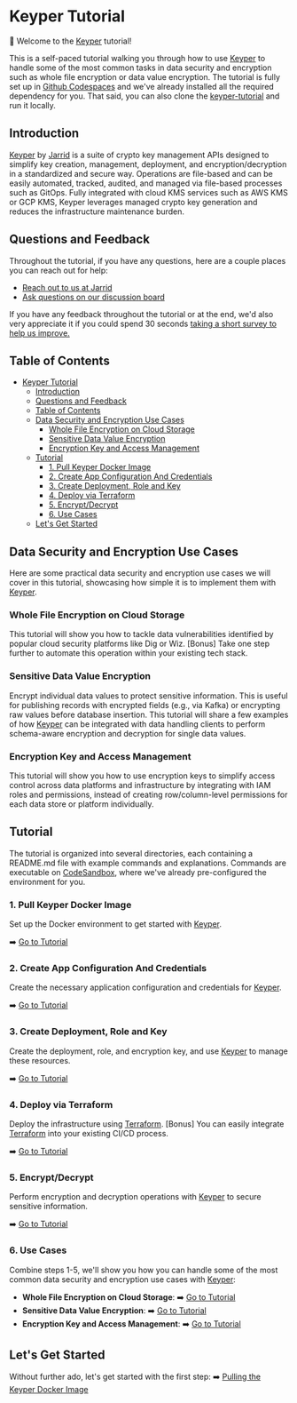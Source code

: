 # Keyper Tutorial

👋 Welcome to the [Keyper](https://jarrid.xyz/keyper/) tutorial!

This is a self-paced tutorial walking you through how to use [Keyper](https://jarrid.xyz/keyper/) to handle some of the most common tasks in data security and encryption such as whole file encryption or data value encryption. The tutorial is fully set up in [Github Codespaces](https://github.com/codespaces) and we've already installed all the required dependency for you. That said, you can also clone the [keyper-tutorial](https://github.com/jarrid-xyz/keyper-tutorial) and run it locally.

## Introduction

[Keyper](https://jarrid.xyz/keyper) by [Jarrid](https://jarrid.xyz) is a suite of crypto key management APIs designed to simplify key creation, management, deployment, and encryption/decryption in a standardized and secure way. Operations are file-based and can be easily automated, tracked, audited, and managed via file-based processes such as GitOps. Fully integrated with cloud KMS services such as AWS KMS or GCP KMS, Keyper leverages managed crypto key generation and reduces the infrastructure maintenance burden.

## Questions and Feedback

Throughout the tutorial, if you have any questions, here are a couple places you can reach out for help:

- [Reach out to us at Jarrid](https://jarrid.xyz/#contact)
- [Ask questions on our discussion board](https://github.com/orgs/jarrid-xyz/discussions)

If you have any feedback throughout the tutorial or at the end, we'd also very appreciate it if you could spend 30 seconds [taking a short survey to help us improve.](https://tally.so/r/wMLEA8)

## Table of Contents

- [Keyper Tutorial](#keyper-tutorial)
  - [Introduction](#introduction)
  - [Questions and Feedback](#questions-and-feedback)
  - [Table of Contents](#table-of-contents)
  - [Data Security and Encryption Use Cases](#data-security-and-encryption-use-cases)
    - [Whole File Encryption on Cloud Storage](#whole-file-encryption-on-cloud-storage)
    - [Sensitive Data Value Encryption](#sensitive-data-value-encryption)
    - [Encryption Key and Access Management](#encryption-key-and-access-management)
  - [Tutorial](#tutorial)
    - [1. Pull Keyper Docker Image](#1-pull-keyper-docker-image)
    - [2. Create App Configuration And Credentials](#2-create-app-configuration-and-credentials)
    - [3. Create Deployment, Role and Key](#3-create-deployment-role-and-key)
    - [4. Deploy via Terraform](#4-deploy-via-terraform)
    - [5. Encrypt/Decrypt](#5-encryptdecrypt)
    - [6. Use Cases](#6-use-cases)
  - [Let's Get Started](#lets-get-started)

## Data Security and Encryption Use Cases

Here are some practical data security and encryption use cases we will cover in this tutorial, showcasing how simple it is to implement them with [Keyper](https://jarrid.xyz/keyper).

### Whole File Encryption on Cloud Storage

This tutorial will show you how to tackle data vulnerabilities identified by popular cloud security platforms like Dig or Wiz. [Bonus] Take one step further to automate this operation within your existing tech stack.

### Sensitive Data Value Encryption

Encrypt individual data values to protect sensitive information. This is useful for publishing records with encrypted fields (e.g., via Kafka) or encrypting raw values before database insertion. This tutorial will share a few examples of how [Keyper](https://jarrid.xyz/keyper) can be integrated with data handling clients to perform schema-aware encryption and decryption for single data values.

### Encryption Key and Access Management

This tutorial will show you how to use encryption keys to simplify access control across data platforms and infrastructure by integrating with IAM roles and permissions, instead of creating row/column-level permissions for each data store or platform individually.

## Tutorial

The tutorial is organized into several directories, each containing a README.md file with example commands and explanations. Commands are executable on [CodeSandbox](https://codesandbox.io/p/devbox/competent-keller-z73fkv), where we've already pre-configured the environment for you.

### 1. Pull Keyper Docker Image

Set up the Docker environment to get started with [Keyper](https://jarrid.xyz/keyper).

➡️ [Go to Tutorial](1-pull-keyper-docker-image/README.md)

### 2. Create App Configuration And Credentials

Create the necessary application configuration and credentials for [Keyper](https://jarrid.xyz/keyper).

➡️ [Go to Tutorial](2-create-app-configuration-and-credentials/README.md)

### 3. Create Deployment, Role and Key

Create the deployment, role, and encryption key, and use [Keyper](https://jarrid.xyz/keyper) to manage these resources.

➡️ [Go to Tutorial](3-create-deployment-role-and-key/README.md)

### 4. Deploy via Terraform

Deploy the infrastructure using [Terraform](https://developer.hashicorp.com/terraform). [Bonus] You can easily integrate [Terraform](https://developer.hashicorp.com/terraform) into your existing CI/CD process.

➡️ [Go to Tutorial](4-deploy-via-terraform/README.md)

### 5. Encrypt/Decrypt

Perform encryption and decryption operations with [Keyper](https://jarrid.xyz/keyper) to secure sensitive information.

➡️ [Go to Tutorial](5-encrypt-decrypt/README.md)

### 6. Use Cases

Combine steps 1-5, we'll show you how you can handle some of the most common data security and encryption use cases with [Keyper](https://jarrid.xyz/keyper):

- **Whole File Encryption on Cloud Storage**: ➡️ [Go to Tutorial](6-use-cases/6-1-whole-file-encryption-on-cloud-storage/README.md)
- **Sensitive Data Value Encryption**: ➡️ [Go to Tutorial](6-use-cases/6-2-sensitive-data-value-encryption/README.md)
- **Encryption Key and Access Management**: ➡️ [Go to Tutorial](6-use-cases/6-3-encryption-key-and-access-management/README.md)

## Let's Get Started

Without further ado, let's get started with the first step: ➡️ [Pulling the Keyper Docker Image](1-pull-keyper-docker-image/README.md)
